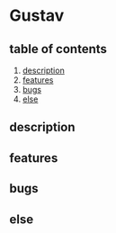 # Gustav

## table of contents
1. [description](#description)
2. [features](#description)
3. [bugs](#bugs)
4. [else](#else)
## description

## features

## bugs

## else
